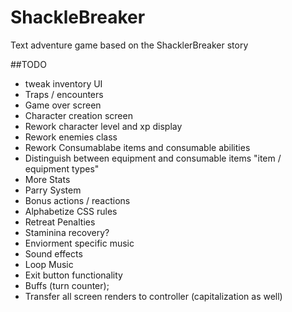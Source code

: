 # ShackleBreaker
Text adventure game based on the ShacklerBreaker story

##TODO
* tweak inventory UI
* Traps / encounters
* Game over screen
* Character creation screen
* Rework character level and xp display
* Rework enemies class
* Rework Consumablabe items and consumable abilities
* Distinguish between equipment and consumable items "item / equipment types"
* More Stats
* Parry System
* Bonus actions / reactions
* Alphabetize CSS rules
* Retreat Penalties
* Staminina recovery?
* Enviorment specific music
* Sound effects
* Loop Music
* Exit button functionality
* Buffs (turn counter);
* Transfer all screen renders to controller (capitalization as well)


